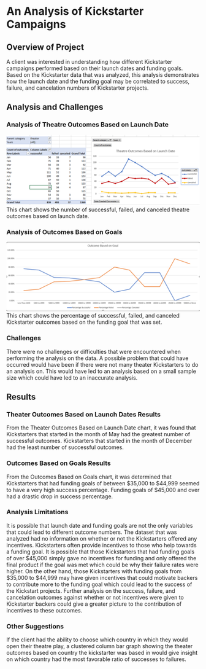 # An Analysis of Kickstarter Campaigns
## Overview of Project
A client was interested in understanding how different Kickstarter campaigns performed based on their launch dates and funding goals. Based on the Kickstarter data that was analyzed, this analysis demonstrates how the launch date and the funding goal may be correlated to success, failure, and cancelation numbers of Kickstarter projects. 
## Analysis and Challenges

### Analysis of Theatre Outcomes Based on Launch Date 
![Theater_Outcomes_vs_Launch.png](https://github.com/tommy-chin/kickstarter-analysis/blob/main/Theater_Outcomes_vs_Launch.png)
This chart shows the number of successful, failed, and canceled theatre outcomes based on launch date. 
### Analysis of Outcomes Based on Goals 
![Outcomes_vs_Goals.png](https://github.com/tommy-chin/kickstarter-analysis/blob/main/Outcomes_vs_Goals.png)
This chart shows the percentage of successful, failed, and canceled Kickstarter outcomes based on the funding goal that was set. 
### Challenges
There were no challenges or difficulties that were encountered when performing the analysis on the data. A possible problem that could have occurred would have been if there were not many theater Kickstarters to do an analysis on. This would have led to an analysis based on a small sample size which could have led to an inaccurate analysis. 
 
## Results 
### Theater Outcomes Based on Launch Dates Results
From the Theater Outcomes Based on Launch Date chart, it was found that Kickstarters that started in the month of May had the greatest number of successful outcomes. Kickstarters that started in the month of December had the least number of successful outcomes.
### Outcomes Based on Goals Results
From the Outcomes Based on Goals chart, it was determined that Kickstarters that had funding goals of between $35,000 to $44,999 seemed to have a very high success percentage. Funding goals of $45,000 and over had a drastic drop in success percentage. 
### Analysis Limitations
It is possible that launch date and funding goals are not the only variables that could lead to different outcome numbers. The dataset that was analyzed had no information on whether or not the Kickstarters offered any incentives. Kickstarters often provide incentives to those who help towards a funding goal. It is possible that those Kickstarters that had funding goals of over $45,000 simply gave no incentives for funding and only offered the final product if the goal was met which could be why their failure rates were higher. On the other hand, those Kickstarters with funding goals from $35,000 to $44,999 may have given incentives that could motivate backers to contribute more to the funding goal which could lead to the success of the Kickstart projects. Further analysis on the success, failure, and cancelation outcomes against whether or not incentives were given to Kickstarter backers could give a greater picture to the contribution of incentives to these outcomes.
### Other Suggestions
If the client had the ability to choose which country in which they would open their theatre play, a clustered column bar graph showing the theater outcomes based on country the kickstarter was based in would give insight on which country had the most favorable ratio of successes to failures. 
